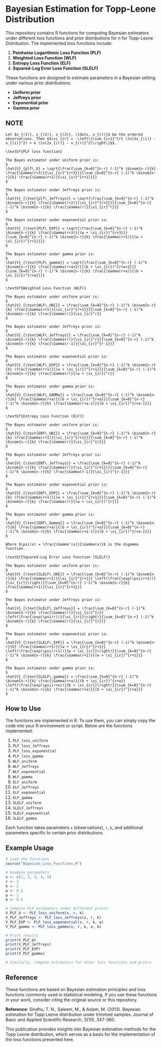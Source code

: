 # Bayesian Estimation for Topp-Leone Distribution

This repository contains R functions for computing Bayesian estimators under different loss functions and prior distributions for n for Topp-Leone Distribution. The implemented loss functions include:

1. **Pointwise Logarithmic Loss Function (PLF)**
2. **Weighted Loss Function (WLF)**
3. **Entropy Loss Function (ELF)**
4. **Squared-Log Error Loss Function (SLELF)**

These functions are designed to estimate parameters in a Bayesian setting under various prior distributions:

- **Uniform prior**
- **Jeffreys prior**
- **Exponential prior**
- **Gamma prior**
## NOTE
	Let $x_{(1)}, x_{(2)}, x_{(3)}, \ldots, x_{(r)}$ be the ordered observations. Then $$\xi_{ir} = -\left\{\sum_{i=1}^{r} \ln(2x_{(i)} - x_{(i)}^2) + k \ln(2x_{(r)} - x_{(r)}^2)\right\}$$.
	
	\textbf{PLF loss function}
	
	The Bayes estimator under uniform prior is:
	$
	\hat{V}_{plf\_U} = \sqrt{\frac{\sum_{k=0}^{n-r} (-1)^k \binom{n-r}{k} \frac{\Gamma(r+3)}{\xi_{ir}^{r+3}}}{\sum_{k=0}^{n-r} (-1)^k \binom{n-r}{k} \frac{\Gamma(r+1)}{\xi_{ir}^{r+1}}}}
	$
	
	The Bayes estimator under Jeffreys prior is:
	$
	\hat{V}_{\text{plf\_Jeffreys}} = \sqrt{\frac{\sum_{k=0}^{n-r} (-1)^k \binom{n-r}{k} \frac{\Gamma(r+2)}{\xi_{ir}^{r+2}}}{\sum_{k=0}^{n-r} (-1)^k \binom{n-r}{k} \frac{\Gamma(r)}{\xi_{ir}^r}}}
	$
	
	The Bayes estimator under exponential prior is:
	$
	\hat{V}_{\text{PLF\_EXP}} = \sqrt{\frac{\sum_{k=0}^{n-r} (-1)^k \binom{n-r}{k} \frac{\Gamma(r+3)}{(w + \xi_{ir})^{r+3}}}{\sum_{k=0}^{n-r} (-1)^k \binom{n-r}{k} \frac{\Gamma(r+1)}{(w + \xi_{ir})^{r+1}}}}
	$
	
	The Bayes estimator under gamma prior is:
	$
	\hat{V}_{\text{PLF\_gamma}} = \sqrt{\frac{\sum_{k=0}^{n-r} (-1)^k \binom{n-r}{k} \frac{\Gamma(r+a+2)}{(b + \xi_{ir})^{r+a+2}}}{\sum_{k=0}^{n-r} (-1)^k \binom{n-r}{k} \frac{\Gamma(r+a)}{(b + \xi_{ir})^{r+a}}}}
	$
	
	\textbf{Weighted Loss Function (WLF)}
	
	The Bayes estimator under uniform prior is:
	$
	\hat{V}_{\text{WLF\_UNI}} = \frac{\sum_{k=0}^{n-r} (-1)^k \binom{n-r}{k} \frac{\Gamma(r+1)}{\xi_{ir}^{r+1}}}{\sum_{k=0}^{n-r} (-1)^k \binom{n-r}{k} \frac{\Gamma(r)}{\xi_{ir}^r}}
	$
	
	The Bayes estimator under Jeffreys prior is:
	$
	\hat{V}_{\text{WLF\_Jeffreys}} = \frac{\sum_{k=0}^{n-r} (-1)^k \binom{n-r}{k} \frac{\Gamma(r)}{\xi_{ir}^r}}{\sum_{k=0}^{n-r} (-1)^k \binom{n-r}{k} \frac{\Gamma(r-1)}{\xi_{ir}^{r-1}}}
	$
	
	The Bayes estimator under exponential prior is:
	$
	\hat{V}_{\text{WLF\_EXP}} = \frac{\sum_{k=0}^{n-r} (-1)^k \binom{n-r}{k} \frac{\Gamma(r+1)}{(w + \xi_{ir})^{r+1}}}{\sum_{k=0}^{n-r} (-1)^k \binom{n-r}{k} \frac{\Gamma(r)}{(w + \xi_{ir})^r}}
	$
	
	The Bayes estimator under gamma prior is:
	$
	\hat{V}_{\text{WLF\_GAMMa}} = \frac{\sum_{k=0}^{n-r} (-1)^k \binom{n-r}{k} \frac{\Gamma(r+a)}{(b + \xi_{ir})^{r+a}}}{\sum_{k=0}^{n-r} (-1)^k \binom{n-r}{k} \frac{\Gamma(r+a-1)}{(b + \xi_{ir})^{r+a-1}}}
	$
	
	\textbf{Entropy Loss Function (ELF)}
	
	The Bayes estimator under uniform prior is:
	$
	\hat{V}_{\text{ENT\_UNI}} = \frac{\sum_{k=0}^{n-r} (-1)^k \binom{n-r}{k} \frac{\Gamma(r+1)}{\xi_{ir}^{r+1}}}{\sum_{k=0}^{n-r} (-1)^k \binom{n-r}{k} \frac{\Gamma(r)}{\xi_{ir}^{r}}}
	$
	
	The Bayes estimator under Jeffreys prior is:
	$
	\hat{V}_{\text{ENT\_Jeffreys}} = \frac{\sum_{k=0}^{n-r} (-1)^k \binom{n-r}{k} \frac{\Gamma(r)}{\xi_{ir}^{r+1}}}{\sum_{k=0}^{n-r} (-1)^k \binom{n-r}{k} \frac{\Gamma(r-1)}{\xi_{ir}^{r-1}}}
	$
	
	The Bayes estimator under exponential prior is:
	$
	\hat{V}_{\text{ENT\_EXP}} = \frac{\sum_{k=0}^{n-r} (-1)^k \binom{n-r}{k} \frac{\Gamma(r+1)}{(w + \xi_{ir})^{r+1}}}{\sum_{k=0}^{n-r} (-1)^k \binom{n-r}{k} \frac{\Gamma(r)}{(w + \xi_{ir})^{r}}}
	$
	
	The Bayes estimator under gamma prior is:
	$
	\hat{V}_{\text{ENT\_Gamma}} = \frac{\sum_{k=0}^{n-r} (-1)^k \binom{n-r}{k} \frac{\Gamma(r+a)}{(b + \xi_{ir})^{r+a}}}{\sum_{k=0}^{n-r} (-1)^k \binom{n-r}{k} \frac{\Gamma(r+a-1)}{(b + \xi_{ir})^{r+a-1}}}
	$
	
	Where $\psi(x) = \frac{\Gamma'(x)}{\Gamma(x)}$ is the digamma function.
	
	\textbf{Squared-Log Error Loss Function (SLELF)}
	
	The Bayes estimator under uniform prior is:
	$
	\hat{V}_{\text{SLELF\_UNI}} = \frac{\sum_{k=0}^{n-r} (-1)^k \binom{n-r}{k} \frac{\Gamma(r+1)}{\xi_{ir}^{r+1}} \left(\frac{\exp(\psi(r+1))}{\xi_{ir}}\right)}{\sum_{k=0}^{n-r} (-1)^k \binom{n-r}{k} \frac{\Gamma(r+1)}{\xi_{ir}^{r+1}}}
	$
	
	The Bayes estimator under Jeffreys prior is:
	$
	\hat{V}_{\text{SLELF\_Jeffreys}} = \frac{\sum_{k=0}^{n-r} (-1)^k \binom{n-r}{k} \frac{\Gamma(r)}{\xi_{ir}^{r}} \left(\frac{\exp(\psi(r))}{\xi_{ir}}\right)}{\sum_{k=0}^{n-r} (-1)^k \binom{n-r}{k} \frac{\Gamma(r)}{\xi_{ir}^{r}}}
	$
	
	The Bayes estimator under exponential prior is:
	$
	\hat{V}_{\text{SLELF\_EXP}} = \frac{\sum_{k=0}^{n-r} (-1)^k \binom{n-r}{k} \frac{\Gamma(r+1)}{(w + \xi_{ir})^{r+1}} \left(\frac{\exp(\psi(r+1))}{w + \xi_{ir}}\right)}{\sum_{k=0}^{n-r} (-1)^k \binom{n-r}{k} \frac{\Gamma(r+1)}{(w + \xi_{ir})^{r+1}}}
	$
	
	The Bayes estimator under gamma prior is:
	$
	\hat{V}_{\text{SLELF\_gamma}} = \frac{\sum_{k=0}^{n-r} (-1)^k \binom{n-r}{k} \frac{\Gamma(r+a)}{(b + \xi_{ir})^{r+a}} \left(\frac{\exp(\psi(r+a))}{b + \xi_{ir}}\right)}{\sum_{k=0}^{n-r} (-1)^k \binom{n-r}{k} \frac{\Gamma(r+a)}{(b + \xi_{ir})^{r+a}}}
	$

## How to Use

The functions are implemented in R. To use them, you can simply copy the code into your R environment or script. Below are the functions implemented:

1. `PLF_loss_uniform`
2. `PLF_loss_Jeffreys`
3. `PLF_loss_exponential`
4. `PLF_loss_gamma`
5. `WLF_uniform`
6. `WLF_Jeffreys`
7. `WLF_exponential`
8. `WLF_gamma`
9. `ELF_uniform`
10. `ELF_Jeffreys`
11. `ELF_exponential`
12. `ELF_gamma`
13. `SLELF_uniform`
14. `SLELF_Jeffreys`
15. `SLELF_exponential`
16. `SLELF_gamma`

Each function takes parameters `x` (observations), `r`, `k`, and additional parameters specific to certain prior distributions.

## Example Usage

```R
# Load the functions
source("Bayesian_Loss_Functions.R")

# Example parameters
x <- c(1, 2, 3, 4, 5)
r <- 3
k <- 2
w <- 0.5
a <- 1
b <- 0.5

# Compute PLF estimators under different priors
V_PLF_U <- PLF_loss_uniform(x, r, k)
V_PLF_Jeffreys <- PLF_loss_Jeffreys(x, r, k)
V_PLF_EXP <- PLF_loss_exponential(x, r, k, w)
V_PLF_gamma <- PLF_loss_gamma(x, r, k, a, b)

# Print results
print(V_PLF_U)
print(V_PLF_Jeffreys)
print(V_PLF_EXP)
print(V_PLF_gamma)

# Similarly, compute estimators for other loss functions and priors
```

## Reference


These functions are based on Bayesian estimation principles and loss functions commonly used in statistical modeling. If you use these functions in your work, consider citing the original source or this repository.

**Reference**:
Sindhu, T. N., Saleem, M., & Aslam, M. (2013). Bayesian estimation for Topp Leone distribution under trimmed samples. Journal of Basic and Applied Scientific Research, 3(10), 347-360.

This publication provides insights into Bayesian estimation methods for the Topp Leone distribution, which serves as a basis for the implementation of the loss functions presented here.
